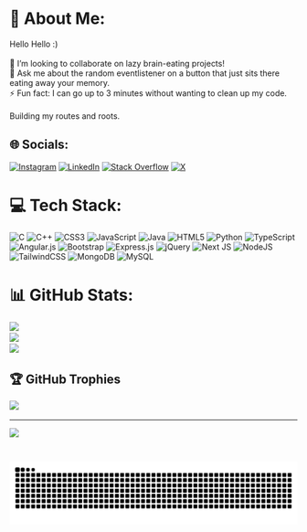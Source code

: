 # 💫 About Me:
Hello Hello :)<br><br>👯 I’m looking to collaborate on lazy brain-eating projects!<br>💬 Ask me about the random eventlistener on a button that just sits there eating away your memory.<br>⚡ Fun fact: I can go up to 3 minutes without wanting to clean up my code.<br><br>Building my routes and roots.


## 🌐 Socials:
[![Instagram](https://img.shields.io/badge/Instagram-%23E4405F.svg?logo=Instagram&logoColor=white)](https://instagram.com/gnawthm) [![LinkedIn](https://img.shields.io/badge/LinkedIn-%230077B5.svg?logo=linkedin&logoColor=white)](https://linkedin.com/in/gautham-madhu) [![Stack Overflow](https://img.shields.io/badge/-Stackoverflow-FE7A16?logo=stack-overflow&logoColor=white)](https://stackoverflow.com/users/20698035) [![X](https://img.shields.io/badge/X-black.svg?logo=X&logoColor=white)](https://x.com/friedavocadoes) 

# 💻 Tech Stack:
![C](https://img.shields.io/badge/c-%2300599C.svg?style=flat&logo=c&logoColor=white) ![C++](https://img.shields.io/badge/c++-%2300599C.svg?style=flat&logo=c%2B%2B&logoColor=white) ![CSS3](https://img.shields.io/badge/css3-%231572B6.svg?style=flat&logo=css3&logoColor=white) ![JavaScript](https://img.shields.io/badge/javascript-%23323330.svg?style=flat&logo=javascript&logoColor=%23F7DF1E) ![Java](https://img.shields.io/badge/java-%23ED8B00.svg?style=flat&logo=openjdk&logoColor=white) ![HTML5](https://img.shields.io/badge/html5-%23E34F26.svg?style=flat&logo=html5&logoColor=white) ![Python](https://img.shields.io/badge/python-3670A0?style=flat&logo=python&logoColor=ffdd54) ![TypeScript](https://img.shields.io/badge/typescript-%23007ACC.svg?style=flat&logo=typescript&logoColor=white) ![Angular.js](https://img.shields.io/badge/angular.js-%23E23237.svg?style=flat&logo=angularjs&logoColor=white) ![Bootstrap](https://img.shields.io/badge/bootstrap-%238511FA.svg?style=flat&logo=bootstrap&logoColor=white) ![Express.js](https://img.shields.io/badge/express.js-%23404d59.svg?style=flat&logo=express&logoColor=%2361DAFB) ![jQuery](https://img.shields.io/badge/jquery-%230769AD.svg?style=flat&logo=jquery&logoColor=white) ![Next JS](https://img.shields.io/badge/Next-black?style=flat&logo=next.js&logoColor=white) ![NodeJS](https://img.shields.io/badge/node.js-6DA55F?style=flat&logo=node.js&logoColor=white) ![TailwindCSS](https://img.shields.io/badge/tailwindcss-%2338B2AC.svg?style=flat&logo=tailwind-css&logoColor=white) ![MongoDB](https://img.shields.io/badge/MongoDB-%234ea94b.svg?style=flat&logo=mongodb&logoColor=white) ![MySQL](https://img.shields.io/badge/mysql-4479A1.svg?style=flat&logo=mysql&logoColor=white)
# 📊 GitHub Stats:
![](https://github-readme-stats.vercel.app/api?username=friedavocadoes&theme=tokyonight&hide_border=true&include_all_commits=true&count_private=false)<br/>
![](https://github-readme-streak-stats.herokuapp.com/?user=friedavocadoes&theme=tokyonight&hide_border=true)<br/>
![](https://github-readme-stats.vercel.app/api/top-langs/?username=friedavocadoes&theme=tokyonight&hide_border=true&include_all_commits=true&count_private=false&layout=compact)

## 🏆 GitHub Trophies
![](https://github-profile-trophy.vercel.app/?username=friedavocadoes&theme=radical&no-frame=true&no-bg=true&margin-w=4)

---
[![](https://visitcount.itsvg.in/api?id=friedavocadoes&icon=2&color=3)](https://visitcount.itsvg.in)

<!-- Proudly created with GPRM ( https://gprm.itsvg.in ) -->
###

<br clear="both">

<img src="https://raw.githubusercontent.com/friedavocadoes/friedavocadoes/output/snake.svg" alt="Snake animation" />

###
